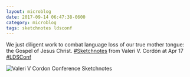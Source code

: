 ```yaml
---
layout: microblog
date: 2017-09-14 06:47:38-0600
category: microblog
tags: sketchnotes ldsconf
---
```

We just diligent work to combat language loss of our true mother tongue: the Gospel of Jesus Christ. [#Sketchnotes](/tags/sketchnotes) from Valeri V. Cordón at Apr 17 [#LDSConf](/tags/ldsconf)

![Valeri V Cordon Conference Sketchnotes](/images/microblog/201709140647.jpg)
